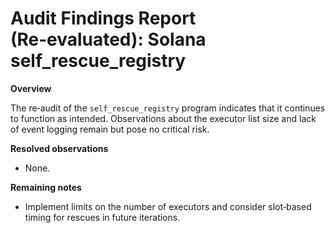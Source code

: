 # Audit Findings Report (Re‑evaluated): Solana self_rescue_registry

**Overview**

The re‑audit of the `self_rescue_registry` program indicates that it continues to function as intended.  Observations about the executor list size and lack of event logging remain but pose no critical risk.

**Resolved observations**

- None.

**Remaining notes**

- Implement limits on the number of executors and consider slot‑based timing for rescues in future iterations.
